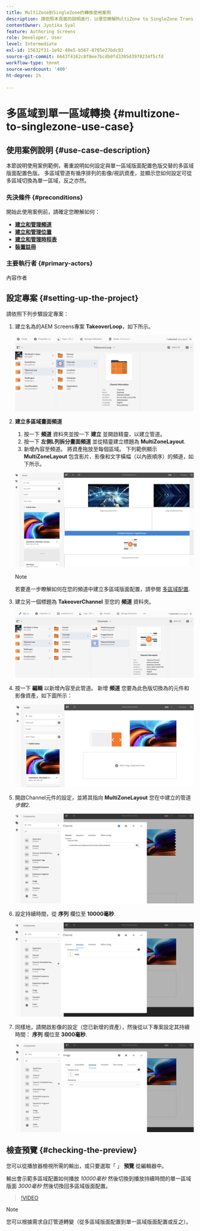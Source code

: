 ```yaml
---
title: MultiZone到SingleZone的轉換使用案例
description: 請依照本頁面的說明進行，以便您瞭解MultiZone to SingleZone Transitions使用案例。
contentOwner: Jyotika Syal
feature: Authoring Screens
role: Developer, User
level: Intermediate
exl-id: 15632f31-1e92-40e5-b567-8705e27bdc93
source-git-commit: 6643f4162c8f0ee7bcdb0fd3305d3978234f5cfd
workflow-type: tm+mt
source-wordcount: '400'
ht-degree: 1%

---
```


# 多區域到單一區域轉換 {#multizone-to-singlezone-use-case}

## 使用案例說明 {#use-case-description}

本節說明使用案例範例，著重說明如何設定與單一區域版面配置色版交替的多區域版面配置色版。 多區域管道有循序排列的影像/視訊資產，並顯示您如何設定可從多區域切換為單一區域，反之亦然。

### 先決條件 {#preconditions}

開始此使用案例前，請確定您瞭解如何：

* **[建立和管理頻道](managing-channels.md)**
* **[建立和管理位置](managing-locations.md)**
* **[建立和管理時程表](managing-schedules.md)**
* **[裝置註冊](device-registration.md)**

### 主要執行者 {#primary-actors}

內容作者

## 設定專案 {#setting-up-the-project}

請依照下列步驟設定專案：

1. 建立名為的AEM Screens專案 **TakeoverLoop**，如下所示。

   ![資產](assets/mz-to-sz1.png)


1. **建立多區域畫面頻道**

   1. 按一下 **頻道** 資料夾並按一下 **建立** 並開啟精靈，以建立管道。
   1. 按一下 **左側L列拆分畫面頻道** 並從精靈建立標題為 **MultiZoneLayout**.
   1. 新增內容至頻道。 將資產拖放至每個區域。 下列範例顯示 **MultiZoneLayout** 包含影片、影像和文字橫幅（以內嵌順序）的頻道，如下所示。

   ![資產](assets/mz-to-sz2.png)

   >[!NOTE]
   >
   >若要進一步瞭解如何在您的頻道中建立多區域版面配置，請參閱 [多區域配置](multi-zone-layout-aem-screens.md).


1. 建立另一個標題為 **TakeoverChannel** 至您的 **頻道** 資料夾。

   ![資產](assets/mz-to-sz3.png)

1. 按一下 **編輯** 以新增內容至此管道。 新增 **頻道** 您要為此色版切換為的元件和影像資產，如下圖所示：

   ![資產](assets/mz-to-sz4.png)

1. 開啟Channel元件的設定，並將其指向 **MultiZoneLayout** 您在中建立的管道 *步驟2*.

   ![資產](assets/mz-to-sz5.png)

1. 設定持續時間，從 **序列** 欄位至 **10000毫秒**.

   ![資產](assets/mz-to-sz6.png)

1. 同樣地，請開啟影像的設定（您已新增的資產），然後從以下專案設定其持續時間： **序列** 欄位至 **3000毫秒**.

   ![資產](assets/mz-to-sz7.png)

## 檢查預覽 {#checking-the-preview}

您可以從播放器檢視所需的輸出，或只要選取「 」 **預覽** 從編輯器中。

輸出會示範多區域配置如何播放 *10000毫秒* 然後切換到播放持續時間的單一區域版面 *3000毫秒* 然後切換回多區域版面配置。

>[!VIDEO](https://video.tv.adobe.com/v/30366)

>[!NOTE]
>
>您可以根據需求自訂管道轉變（從多區域版面配置到單一區域版面配置或反之）。
